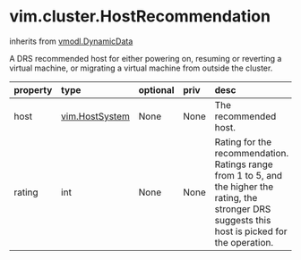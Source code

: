 vim.cluster.HostRecommendation
==============================
inherits from [vmodl.DynamicData](docs/vmodl.DynamicData.md)


A DRS recommended host for either powering on, resuming or  reverting a virtual machine, or migrating a virtual machine from  outside the cluster.

| property | type | optional | priv | desc |
|:---------|:-----|:---------|:-----|:-----|
| host | [vim.HostSystem](vim.HostSystem.md "vim.HostSystem") | None | None | The recommended host. |
| rating | int | None | None | Rating for the recommendation. Ratings range from 1 to 5, and   the higher the rating, the stronger DRS suggests this host is   picked for the operation. |


